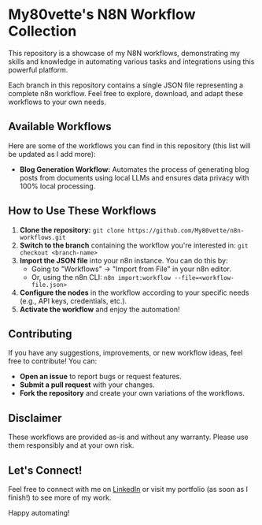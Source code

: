 # My80vette's N8N Workflow Collection

This repository is a showcase of my N8N workflows, demonstrating my skills and knowledge in automating various tasks and integrations using this powerful platform.

Each branch in this repository contains a single JSON file representing a complete n8n workflow. Feel free to explore, download, and adapt these workflows to your own needs.

## Available Workflows

Here are some of the workflows you can find in this repository (this list will be updated as I add more):

* **Blog Generation Workflow:**  Automates the process of generating blog posts from documents using local LLMs and ensures data privacy with 100% local processing. 

## How to Use These Workflows

1. **Clone the repository:** `git clone https://github.com/My80vette/n8n-workflows.git`
2. **Switch to the branch** containing the workflow you're interested in: `git checkout <branch-name>`
3. **Import the JSON file** into your n8n instance. You can do this by:
    * Going to "Workflows" -> "Import from File" in your n8n editor.
    * Or, using the n8n CLI: `n8n import:workflow --file=<workflow-file.json>`
4. **Configure the nodes** in the workflow according to your specific needs (e.g., API keys, credentials, etc.).
5. **Activate the workflow** and enjoy the automation!

## Contributing

If you have any suggestions, improvements, or new workflow ideas, feel free to contribute! You can:

* **Open an issue** to report bugs or request features.
* **Submit a pull request** with your changes.
* **Fork the repository** and create your own variations of the workflows.

## Disclaimer

These workflows are provided as-is and without any warranty. Please use them responsibly and at your own risk.

## Let's Connect!

Feel free to connect with me on [LinkedIn](https://www.linkedin.com/in/nicholas-capriotti-5775031b9/) or visit my portfolio (as soon as I finish!) to see more of my work.

Happy automating!
